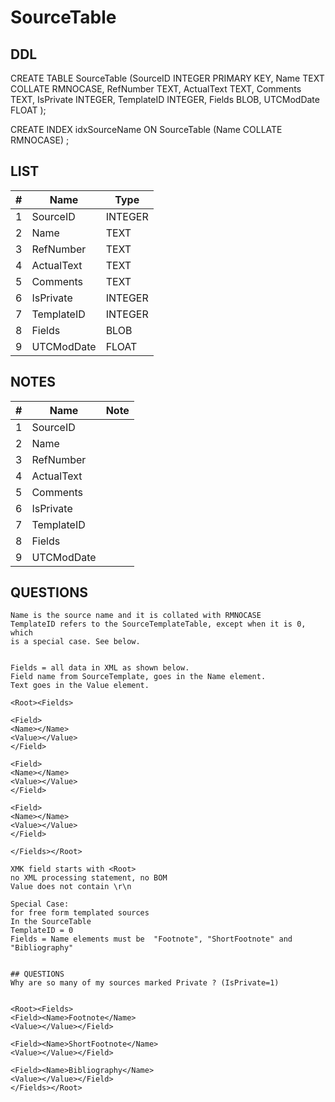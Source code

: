 # SourceTable

## DDL

CREATE TABLE SourceTable (SourceID INTEGER PRIMARY KEY, Name TEXT COLLATE RMNOCASE, RefNumber TEXT, ActualText TEXT, Comments TEXT, IsPrivate INTEGER, TemplateID INTEGER, Fields BLOB, UTCModDate FLOAT );

CREATE INDEX idxSourceName ON SourceTable (Name COLLATE RMNOCASE) ;

## LIST

| #  | Name          | Type      |
|----|---------------|-----------|
| 1  | SourceID      | INTEGER    
| 2  | Name          | TEXT        
| 3  | RefNumber     | TEXT    
| 4  | ActualText    | TEXT    
| 5  | Comments      | TEXT    
| 6  | IsPrivate     | INTEGER    
| 7  | TemplateID    | INTEGER    
| 8  | Fields        | BLOB        
| 9  | UTCModDate    | FLOAT    

## NOTES

| #  | Name          | Note      |
|----|---------------|-----------|
| 1  | SourceID      | 
| 2  | Name          | 
| 3  | RefNumber     | 
| 4  | ActualText    | 
| 5  | Comments      | 
| 6  | IsPrivate     | 
| 7  | TemplateID    | 
| 8  | Fields        | 
| 9  | UTCModDate    | 

## QUESTIONS

```
Name is the source name and it is collated with RMNOCASE
TemplateID refers to the SourceTemplateTable, except when it is 0, which
is a special case. See below.


Fields = all data in XML as shown below. 
Field name from SourceTemplate, goes in the Name element.
Text goes in the Value element. 

<Root><Fields>

<Field>
<Name></Name>
<Value></Value>
</Field>

<Field>
<Name></Name>
<Value></Value>
</Field>

<Field>
<Name></Name>
<Value></Value>
</Field>

</Fields></Root>

XMK field starts with <Root>
no XML processing statement, no BOM
Value does not contain \r\n

Special Case:
for free form templated sources
In the SourceTable
TemplateID = 0
Fields = Name elements must be  "Footnote", "ShortFootnote" and "Bibliography"


## QUESTIONS
Why are so many of my sources marked Private ? (IsPrivate=1)


<Root><Fields>
<Field><Name>Footnote</Name>
<Value></Value></Field>

<Field><Name>ShortFootnote</Name>
<Value></Value></Field>

<Field><Name>Bibliography</Name>
<Value></Value></Field>
</Fields></Root>

```